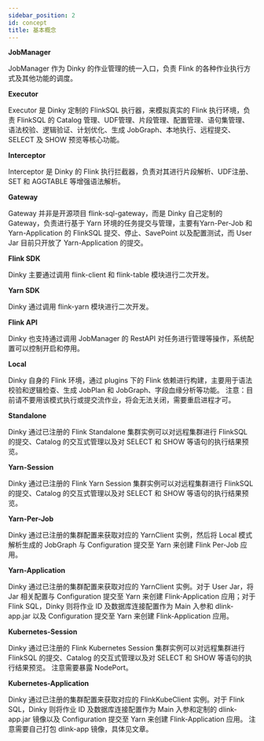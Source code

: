 ```yaml
---
sidebar_position: 2
id: concept
title: 基本概念
---
```


**JobManager**

JobManager 作为 Dinky 的作业管理的统一入口，负责 Flink 的各种作业执行方式及其他功能的调度。

**Executor**

Executor 是 Dinky 定制的 FlinkSQL 执行器，来模拟真实的 Flink 执行环境，负责 FlinkSQL 的 Catalog 管理、UDF管理、片段管理、配置管理、语句集管理、语法校验、逻辑验证、计划优化、生成 JobGraph、本地执行、远程提交、SELECT 及 SHOW 预览等核心功能。

**Interceptor**

Interceptor 是 Dinky 的 Flink 执行拦截器，负责对其进行片段解析、UDF注册、SET 和 AGGTABLE 等增强语法解析。

**Gateway**

Gateway 并非是开源项目 flink-sql-gateway，而是 Dinky 自己定制的 Gateway，负责进行基于 Yarn 环境的任务提交与管理，主要有Yarn-Per-Job 和 Yarn-Application  的 FlinkSQL 提交、停止、SavePoint 以及配置测试，而 User Jar 目前只开放了 Yarn-Application 的提交。

**Flink SDK**

Dinky 主要通过调用 flink-client 和 flink-table 模块进行二次开发。

**Yarn SDK**

Dinky 通过调用 flink-yarn 模块进行二次开发。

**Flink API**

Dinky 也支持通过调用 JobManager 的 RestAPI 对任务进行管理等操作，系统配置可以控制开启和停用。

**Local**

Dinky 自身的 Flink 环境，通过 plugins 下的 Flink 依赖进行构建，主要用于语法校验和逻辑检查、生成 JobPlan 和 JobGraph、字段血缘分析等功能。
注意：目前请不要用该模式执行或提交流作业，将会无法关闭，需要重启进程才可。

**Standalone**

Dinky 通过已注册的 Flink Standalone 集群实例可以对远程集群进行 FlinkSQL 的提交、Catalog 的交互式管理以及对 SELECT 和 SHOW 等语句的执行结果预览。

**Yarn-Session**

Dinky 通过已注册的 Flink Yarn Session 集群实例可以对远程集群进行 FlinkSQL 的提交、Catalog 的交互式管理以及对 SELECT 和 SHOW 等语句的执行结果预览。

**Yarn-Per-Job**

Dinky 通过已注册的集群配置来获取对应的 YarnClient 实例，然后将 Local 模式解析生成的 JobGraph 与 Configuration 提交至 Yarn 来创建 Flink Per-Job 应用。

**Yarn-Application**

Dinky 通过已注册的集群配置来获取对应的 YarnClient 实例。对于 User Jar，将 Jar 相关配置与 Configuration 提交至 Yarn 来创建 Flink-Application 应用；对于 Flink SQL，Dinky 则将作业 ID 及数据库连接配置作为 Main 入参和 dlink-app.jar 以及 Configuration 提交至 Yarn 来创建 Flink-Application 应用。

**Kubernetes-Session**

Dinky 通过已注册的 Flink Kubernetes Session 集群实例可以对远程集群进行 FlinkSQL 的提交、Catalog 的交互式管理以及对 SELECT 和 SHOW 等语句的执行结果预览。
注意需要暴露 NodePort。

**Kubernetes-Application**

Dinky 通过已注册的集群配置来获取对应的 FlinkKubeClient 实例。对于 Flink SQL，Dinky 则将作业 ID 及数据库连接配置作为 Main 入参和定制的 dlink-app.jar 镜像以及 Configuration 提交至 Yarn 来创建 Flink-Application 应用。
注意需要自己打包 dlink-app 镜像，具体见文章。
